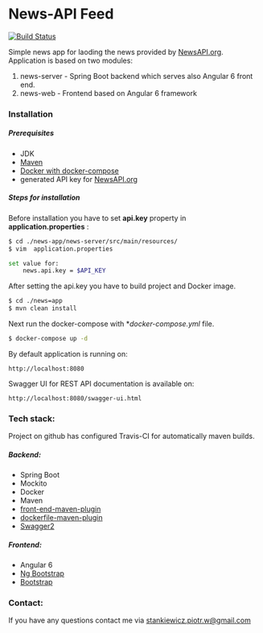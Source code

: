 # News-API Feed

[![Build Status](https://travis-ci.org/PiotrekStan/news-app.svg?branch=master)](https://travis-ci.org/PiotrekStan/news-app)

Simple news app for laoding the news provided by [NewsAPI.org](https://newsapi.org).
Application is based on two modules:
1. news-server - Spring Boot backend which serves also Angular 6 front end.
2. news-web - Frontend based on Angular 6 framework

### Installation
##### Prerequisites
- JDK
- [Maven](https://maven.apache.org/)
- [Docker with docker-compose](https://www.docker.com/)
- generated API key for [NewsAPI.org](https://newsapi.org)

##### Steps for installation
Before installation you have to set **api.key** property in **application.properties** :

```sh
$ cd ./news-app/news-server/src/main/resources/
$ vim  application.properties

set value for:
    news.api.key = $API_KEY
```

After setting the api.key you have to build project and Docker image. 

```sh
$ cd ./news=app
$ mvn clean install
```

Next run the docker-compose with **docker-compose.yml* file.

```sh
$ docker-compose up -d
```

By default application is running on:
```
http://localhost:8080
```
Swagger UI for REST API documentation is available on:
```
http://localhost:8080/swagger-ui.html
```

### Tech stack:
Project on github has configured Travis-CI for automatically maven builds.
##### Backend:
- Spring Boot
- Mockito
- Docker
- Maven
- [front-end-maven-plugin](https://github.com/eirslett/frontend-maven-plugin)
- [dockerfile-maven-plugin](https://github.com/spotify/dockerfile-maven)
- [Swagger2](https://swagger.io/)

##### Frontend:
- Angular 6
- [Ng Bootstrap](https://ng-bootstrap.github.io)
- [Bootstrap](https://getbootstrap.com/)

### Contact:
If you have any questions contact me via stankiewicz.piotr.w@gmail.com

